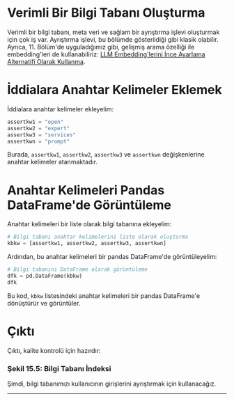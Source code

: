 # Verimli Bir Bilgi Tabanı Oluşturma

Verimli bir bilgi tabanı, meta veri ve sağlam bir ayrıştırma işlevi oluşturmak için çok iş var. Ayrıştırma işlevi, bu bölümde gösterildiği gibi klasik olabilir. Ayrıca, 11. Bölüm'de uyguladığımız gibi, gelişmiş arama özelliği ile embedding'leri de kullanabiliriz: [LLM Embedding'lerini İnce Ayarlama Alternatifi Olarak Kullanma](link).

# İddialara Anahtar Kelimeler Eklemek

İddialara anahtar kelimeler ekleyelim:
```python
assertkw1 = "open"
assertkw2 = "expert"
assertkw3 = "services"
assertkwn = "prompt"
```
Burada, `assertkw1`, `assertkw2`, `assertkw3` ve `assertkwn` değişkenlerine anahtar kelimeler atanmaktadır.

# Anahtar Kelimeleri Pandas DataFrame'de Görüntüleme

Anahtar kelimeleri bir liste olarak bilgi tabanına ekleyelim:
```python
# Bilgi tabanı anahtar kelimelerini liste olarak oluşturma
kbkw = [assertkw1, assertkw2, assertkw3, assertkwn]
```
Ardından, bu anahtar kelimeleri bir pandas DataFrame'de görüntüleyelim:
```python
# Bilgi tabanını DataFrame olarak görüntüleme
dfk = pd.DataFrame(kbkw)
dfk
```
Bu kod, `kbkw` listesindeki anahtar kelimeleri bir pandas DataFrame'e dönüştürür ve görüntüler.

# Çıktı

Çıktı, kalite kontrolü için hazırdır:
### Şekil 15.5: Bilgi Tabanı İndeksi

Şimdi, bilgi tabanımızı kullanıcının girişlerini ayrıştırmak için kullanacağız.

---

